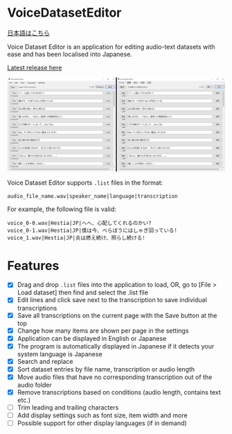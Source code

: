 # VoiceDatasetEditor
[日本語はこちら](README-JA.md)

Voice Dataset Editor is an application for editing audio-text datasets with ease and has been localised into Japanese.

[Latest release here](https://github.com/hopto-dot/VoiceDatasetEditor/releases/latest)

![User interface](./Examples/UI.png)

Voice Dataset Editor supports `.list` files in the format:
```
audio_file_name.wav|speaker_name|language|transcription
```

For example, the following file is valid:
```
voice_0-0.wav|Hestia|JP|へへ、心配してくれるのかい?
voice_0-1.wav|Hestia|JP|僕は今、べらぼうにはしゃぎ回っている!
voice_1.wav|Hestia|JP|炎は燃え続け、照らし続ける!
```

# Features
- [X]  Drag and drop `.list` files into the application to load, OR, go to [File > Load dataset] then find and select the .list file
- [X]  Edit lines and click save next to the transcription to save individual transcriptions
- [X]  Save all transcriptions on the current page with the Save button at the top
- [X]  Change how many items are shown per page in the settings
- [X]  Application can be displayed in English or Japanese
- [X]  The program is automatically displayed in Japanese if it detects your system language is Japanese
- [X]  Search and replace
- [X]  Sort dataset entries by file name, transcription or audio length
- [X]  Move audio files that have no corresponding transcription out of the audio folder
- [X]  Remove transcriptions based on conditions (audio length, contains text etc.)
- [ ]  Trim leading and trailing characters
- [ ]  Add display settings such as font size, item width and more
- [ ]  Possible support for other display languages (if in demand)
